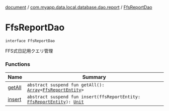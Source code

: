 [document](../../index.md) / [com.myapp.data.local.database.dao.report](../index.md) / [FfsReportDao](./index.md)

# FfsReportDao

`interface FfsReportDao`

FFS式日記用クエリ管理

### Functions

| Name | Summary |
|---|---|
| [getAll](get-all.md) | `abstract suspend fun getAll(): `[`Array`](https://kotlinlang.org/api/latest/jvm/stdlib/kotlin/-array/index.html)`<`[`FfsReportEntity`](../../com.myapp.data.local.database.entity.report/-ffs-report-entity/index.md)`>` |
| [insert](insert.md) | `abstract suspend fun insert(ffsReportEntity: `[`FfsReportEntity`](../../com.myapp.data.local.database.entity.report/-ffs-report-entity/index.md)`): `[`Unit`](https://kotlinlang.org/api/latest/jvm/stdlib/kotlin/-unit/index.html) |
